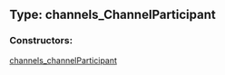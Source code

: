 ## Type: channels\_ChannelParticipant  

### Constructors:

[channels\_channelParticipant](../constructors/channels\_channelParticipant.md)  

